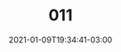 ---
title: "011"
date: 2021-01-09T19:34:41-03:00
draft: false
autorias: ["André Burnier"]
plataformas: ["Processing"]
descricao: "Contador que utiliza Perlin Noise pra dividir uma rotação completa em 100 partes desiguais."
autorias_url: ["https://www.andreburnier.com", "https://www.instagram.com/burnier"]
url: "/formas/011"
---